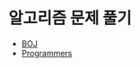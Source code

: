 # 알고리즘 문제 풀기

* [BOJ](https://github.com/hyojaekim/algorithm_practice/tree/master/algorithm/src/boj)
* [Programmers](https://github.com/hyojaekim/algorithm_practice/tree/master/algorithm/src/programmers)